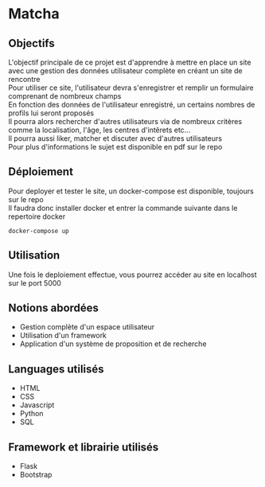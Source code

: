 # Matcha

## Objectifs
L'objectif principale de ce projet est d'apprendre à mettre en place un site avec une gestion des données utilisateur complète en créant un site de rencontre  
Pour utiliser ce site, l'utilisateur devra s'enregistrer et remplir un formulaire comprenant de nombreux champs  
En fonction des données de l'utilisateur enregistré, un certains nombres de profils lui seront proposés  
Il pourra alors rechercher d'autres utilisateurs via de nombreux critères comme la localisation, l'âge, les centres d'intêrets etc...  
Il pourra aussi liker, matcher et discuter avec d'autres utilisateurs  
Pour plus d'informations le sujet est disponible en pdf sur le repo  

## Déploiement
Pour deployer et tester le site, un docker-compose est disponible, toujours sur le repo  
Il faudra donc installer docker et entrer la commande suivante dans le repertoire docker  
```
docker-compose up
```

## Utilisation
Une fois le deploiement effectue, vous pourrez accéder au site en localhost sur le port 5000  

## Notions abordées  
* Gestion complète d'un espace utilisateur
* Utilisation d'un framework
* Application d'un système de proposition et de recherche

## Languages utilisés
* HTML
* CSS
* Javascript
* Python
* SQL

## Framework et librairie utilisés
* Flask
* Bootstrap

